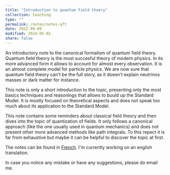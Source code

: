 ```yaml
---
title: "Introduction to quantum field thoery"
collection: teaching
type: ""
permalink: /notes/notes-qft
date: 2022-09-09
modified: 2024-05-02
share: false
---
```


An introductory note to the canonical formalism of quantum field theory. 
Quantum field theory is the most succesful theory of modern physics. In its more
advanced form it allows to account for almost every observation. It is an almost
complete model for particle physics. We are now sure that quantum field theory can't be the full story, as it doesn't
explain neutrinos masses or dark matter for instance. 

This note is only a short introduction to the topic, presenting only the most
basics techniques and reasonings that allows to buuld up the Standard Model. It
is mostly focused on theoretical aspects and does not speak too much about its
application to the Standard Model. 

This note contains some reminders about classical field theory and then dives
into the topic of quantization of fields. It only follows a canonical approach
(like the one usually used in quantum mechanics) and does not present other
more advanced methods like path integrals. To this repect it is far from
exhaustive but maybe it can be helpful to discover the topic at first. 

The notes can be found in
[French](http://tampipo.github.io/files/notes/Quantificationcano.pdf).
I'm currently working on an english translation. 

In case you notice any mistake or have any suggestions, please do email me. 
